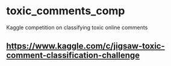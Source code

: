 # toxic_comments_comp
Kaggle competition on classifying toxic online comments

## https://www.kaggle.com/c/jigsaw-toxic-comment-classification-challenge
